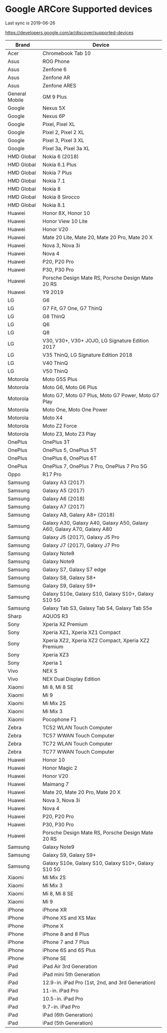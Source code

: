# Google ARCore Supported devices
Last sync is 2019-06-26

https://developers.google.com/ar/discover/supported-devices

|Brand|Device|
|---|---|
|Acer|Chromebook Tab 10|
|Asus|ROG Phone|
|Asus|Zenfone 6|
|Asus|Zenfone AR|
|Asus|Zenfone ARES|
|General Mobile|GM 9 Plus|
|Google|Nexus 5X|
|Google|Nexus 6P|
|Google|Pixel, Pixel XL|
|Google|Pixel 2, Pixel 2 XL|
|Google|Pixel 3, Pixel 3 XL|
|Google|Pixel 3a, Pixel 3a XL|
|HMD Global|Nokia 6 (2018)|
|HMD Global|Nokia 6.1 Plus|
|HMD Global|Nokia 7 Plus|
|HMD Global|Nokia 7.1|
|HMD Global|Nokia 8|
|HMD Global|Nokia 8 Sirocco|
|HMD Global|Nokia 8.1|
|Huawei|Honor 8X, Honor 10|
|Huawei|Honor View 10 Lite|
|Huawei|Honor V20|
|Huawei|Mate 20 Lite, Mate 20, Mate 20 Pro, Mate 20 X|
|Huawei|Nova 3, Nova 3i|
|Huawei|Nova 4|
|Huawei|P20, P20 Pro|
|Huawei|P30, P30 Pro|
|Huawei|Porsche Design Mate RS, Porsche Design Mate 20 RS|
|Huawei|Y9 2019|
|LG|G6|
|LG|G7 Fit, G7 One, G7 ThinQ|
|LG|G8 ThinQ|
|LG|Q6|
|LG|Q8|
|LG|V30, V30+, V30+ JOJO,  LG Signature Edition 2017|
|LG|V35 ThinQ,  LG Signature Edition 2018|
|LG|V40 ThinQ|
|LG|V50 ThinQ|
|Motorola|Moto G5S Plus|
|Motorola|Moto G6, Moto G6 Plus|
|Motorola|Moto G7, Moto G7 Plus, Moto G7 Power, Moto G7 Play|
|Motorola|Moto One, Moto One Power|
|Motorola|Moto X4|
|Motorola|Moto Z2 Force|
|Motorola|Moto Z3, Moto Z3 Play|
|OnePlus|OnePlus 3T|
|OnePlus|OnePlus 5, OnePlus 5T|
|OnePlus|OnePlus 6, OnePlus 6T|
|OnePlus|OnePlus 7, OnePlus 7 Pro, OnePlus 7 Pro 5G|
|Oppo|R17 Pro|
|Samsung|Galaxy A3 (2017)|
|Samsung|Galaxy A5 (2017)|
|Samsung|Galaxy A6 (2018)|
|Samsung|Galaxy A7 (2017)|
|Samsung|Galaxy A8, Galaxy A8+ (2018)|
|Samsung|Galaxy A30, Galaxy A40, Galaxy A50, Galaxy A60, Galaxy A70, Galaxy A80|
|Samsung|Galaxy J5 (2017), Galaxy J5 Pro|
|Samsung|Galaxy J7 (2017), Galaxy J7 Pro|
|Samsung|Galaxy Note8|
|Samsung|Galaxy Note9|
|Samsung|Galaxy S7, Galaxy S7 edge|
|Samsung|Galaxy S8, Galaxy S8+|
|Samsung|Galaxy S9, Galaxy S9+|
|Samsung|Galaxy S10e, Galaxy S10, Galaxy S10+, Galaxy S10 5G|
|Samsung|Galaxy Tab S3, Galaxy Tab S4, Galaxy Tab S5e|
|Sharp|AQUOS R3|
|Sony|Xperia XZ Premium|
|Sony|Xperia XZ1, Xperia XZ1 Compact|
|Sony|Xperia XZ2, Xperia XZ2 Compact, Xperia XZ2 Premium|
|Sony|Xperia XZ3|
|Sony|Xperia 1|
|Vivo|NEX S|
|Vivo|NEX Dual Display Edition|
|Xiaomi|Mi 8, Mi 8 SE|
|Xiaomi|Mi 9|
|Xiaomi|Mi Mix 2S|
|Xiaomi|Mi Mix 3|
|Xiaomi|Pocophone F1|
|Zebra|TC52 WLAN Touch Computer|
|Zebra|TC57 WWAN Touch Computer|
|Zebra|TC72 WLAN Touch Computer|
|Zebra|TC77 WWAN Touch Computer|
|Huawei|Honor 10|
|Huawei|Honor Magic 2|
|Huawei|Honor V20|
|Huawei|Maimang 7|
|Huawei|Mate 20, Mate 20 Pro, Mate 20 X|
|Huawei|Nova 3, Nova 3i|
|Huawei|Nova 4|
|Huawei|P20, P20 Pro|
|Huawei|P30, P30 Pro|
|Huawei|Porsche Design Mate RS,  Porsche Design Mate 20 RS|
|Samsung|Galaxy Note9|
|Samsung|Galaxy S9, Galaxy S9+|
|Samsung|Galaxy S10e, Galaxy S10, Galaxy S10+, Galaxy S10 5G|
|Xiaomi|Mi Mix 2S|
|Xiaomi|Mi Mix 3|
|Xiaomi|Mi 8, Mi 8 SE|
|Xiaomi|Mi 9|
|iPhone|iPhone XR|
|iPhone|iPhone XS and XS Max|
|iPhone|iPhone X|
|iPhone|iPhone 8 and 8 Plus|
|iPhone|iPhone 7 and 7 Plus|
|iPhone|iPhone 6S and 6S Plus|
|iPhone|iPhone SE|
|iPad|iPad Air 3rd Generation|
|iPad|iPad mini 5th Generation|
|iPad|12.9-in. iPad Pro (1st, 2nd, and 3rd Generation)|
|iPad|11-in. iPad Pro|
|iPad|10.5-in. iPad Pro|
|iPad|9.7-in. iPad Pro|
|iPad|iPad (6th Generation)|
|iPad|iPad (5th Generation)|
